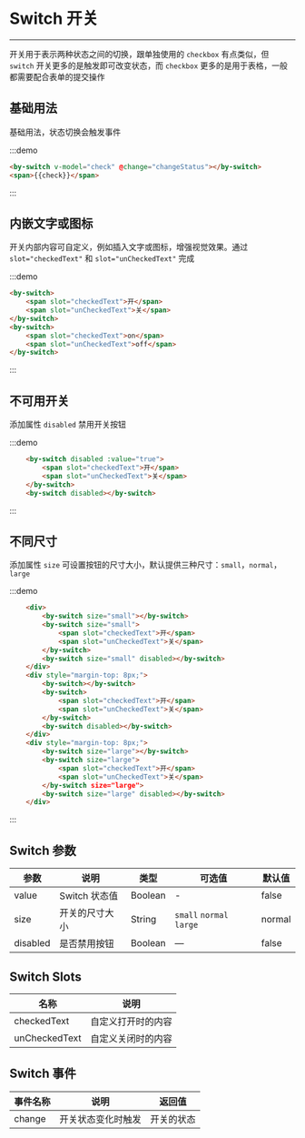 
# Switch 开关

----

开关用于表示两种状态之间的切换，跟单独使用的 `checkbox` 有点类似，但 `switch` 开关更多的是触发即可改变状态，而 `checkbox` 更多的是用于表格，一般都需要配合表单的提交操作

## 基础用法

基础用法，状态切换会触发事件

:::demo
```html
<by-switch v-model="check" @change="changeStatus"></by-switch>
<span>{{check}}</span>
```
:::


## 内嵌文字或图标

开关内部内容可自定义，例如插入文字或图标，增强视觉效果。通过 `slot="checkedText"` 和 `slot="unCheckedText"` 完成

:::demo
```html
<by-switch>
    <span slot="checkedText">开</span>
    <span slot="unCheckedText">关</span>
</by-switch>
<by-switch>
    <span slot="checkedText">on</span>
    <span slot="unCheckedText">off</span>
</by-switch>
```
:::


## 不可用开关

添加属性 `disabled` 禁用开关按钮

:::demo
```html
    <by-switch disabled :value="true">
        <span slot="checkedText">开</span>
        <span slot="unCheckedText">关</span>
    </by-switch>
    <by-switch disabled></by-switch>
```
:::


## 不同尺寸

添加属性 `size` 可设置按钮的尺寸大小，默认提供三种尺寸：`small`，`normal`，`large`

:::demo
```html
    <div>
        <by-switch size="small"></by-switch>
        <by-switch size="small">
            <span slot="checkedText">开</span>
            <span slot="unCheckedText">关</span>
        </by-switch>
        <by-switch size="small" disabled></by-switch>
    </div>
    <div style="margin-top: 8px;">
        <by-switch></by-switch>
        <by-switch>
            <span slot="checkedText">开</span>
            <span slot="unCheckedText">关</span>
        </by-switch>
        <by-switch disabled></by-switch>
    </div>
    <div style="margin-top: 8px;">
        <by-switch size="large"></by-switch>
        <by-switch size="large">
            <span slot="checkedText">开</span>
            <span slot="unCheckedText">关</span>
        </by-switch size="large">
        <by-switch size="large" disabled></by-switch>
    </div>
```
:::


## Switch 参数

| 参数      | 说明          | 类型      | 可选值                           | 默认值  |
|---------- |-------------- |---------- |--------------------------------  |-------- |
| value | Switch 状态值 | Boolean | - | false |
| size | 开关的尺寸大小 | String | `small`  `normal` `large` | normal |
| disabled | 是否禁用按钮 | Boolean | — | false |

## Switch Slots

| 名称      | 说明          |
|---------- |-------------- |
| checkedText | 自定义打开时的内容 |
| unCheckedText | 自定义关闭时的内容 |

## Switch 事件

| 事件名称      | 说明          | 返回值  |
|---------- |-------------- |---------- |
| change | 开关状态变化时触发 | 开关的状态 |


<script lang="ts">
    import { Vue, Component } from "vue-property-decorator";

    @Component
    export default class BySwitchMd extends Vue {
        check = true;

        changeStatus(status) {
            this.check = status
        }
    }

</script>
